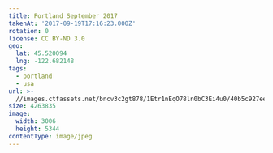 ```yaml
---
title: Portland September 2017
takenAt: '2017-09-19T17:16:23.000Z'
rotation: 0
license: CC BY-ND 3.0
geo:
  lat: 45.520094
  lng: -122.682148
tags:
  - portland
  - usa
url: >-
  //images.ctfassets.net/bncv3c2gt878/1Etr1nEqO78ln0bC3Ei4u0/40b5c927ee7b35deb2c5a5d0de254557/portland-september-2017_37316694461_o
size: 4263835
image:
  width: 3006
  height: 5344
contentType: image/jpeg
---
```



